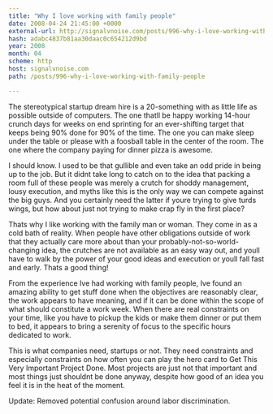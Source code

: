 ```yaml
---
title: "Why I love working with family people"
date: 2008-04-24 21:45:00 +0000
external-url: http://signalvnoise.com/posts/996-why-i-love-working-with-family-people
hash: adabc4837b81aa30daac0c654212d9bd
year: 2008
month: 04
scheme: http
host: signalvnoise.com
path: /posts/996-why-i-love-working-with-family-people

---
```


The stereotypical startup dream hire is a 20-something with as little life as possible outside of computers. The one thatll be happy working 14-hour crunch days for weeks on end sprinting for an ever-shifting target that keeps being 90% done for 90% of the time. The one you can make sleep under the table or please with a foosball table in the center of the room. The one where the company paying for dinner pizza is awesome.



I should know. I used to be that gullible and even take an odd pride in being up to the job. But it didnt take long to catch on to the idea that packing a room full of these people was merely a crutch for shoddy management, lousy execution, and myths like this is the only way we can compete against the big guys. And you certainly need the latter if youre trying to give turds wings, but how about just not trying to make crap fly in the first place?



Thats why I like working with the family man or woman. They come in as a cold bath of reality. When people have other obligations outside of work that they actually care more about than your probably-not-so-world-changing idea, the crutches are not available as an easy way out, and youll have to walk by the power of your good ideas and execution or youll fall fast and early. Thats a good thing!



From the experience Ive had working with family people, Ive found an amazing ability to get stuff done when the objectives are reasonably clear, the work appears to have meaning, and if it can be done within the scope of what should constitute a work week. When there are real constraints on your time, like you have to pickup the kids or make them dinner or put them to bed, it appears to bring a serenity of focus to the specific hours dedicated to work.



This is what companies need, startups or not. They need constraints and especially constraints on how often you can play the hero card to Get This Very Important Project Done. Most projects are just not that important and most things just shouldnt be done anyway, despite how good of an idea you feel it is in the heat of the moment.



Update: Removed potential confusion around labor discrimination.
